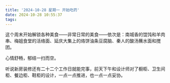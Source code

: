 ```yaml
---
title: '2024-10-28 星期一 开始吃药'
date: 2024-10-28 10:55:37
tags:
---
```


这个周末开始解锁各种美食——非常日常的美食——依次是：南城香的馄饨和羊肉串、梅姐食堂的活络面、延庆大集上的烙饼油条豆腐脑、秦人的酸汤蘸水面和搅团。

心情舒畅，郁结一扫而空。

听说新房装修还有二十二个工作日就能完事，前天下午和设计师对了橱柜、卫生间柜、餐边柜、鞋柜的设计，一点一点推进，也一点一点妥协。


